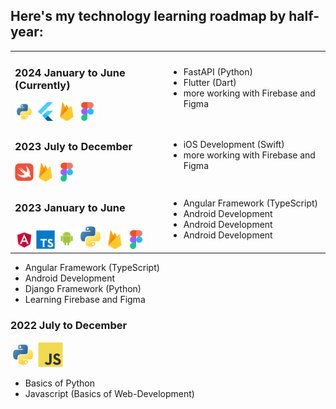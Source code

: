 <h2>Here's my technology learning roadmap by half-year:</h2>

<table>
<tr>
<td>
<h3>2024 January to June (Currently)</h3>

<div>
<img src="assets/python-original.svg" width="30"/>
<img src="assets/flutterio-icon.svg" width="30"/>
<img src="assets/firebase-icon.svg" width="30"/>
<img src="assets/figma-icon.svg" width="30"/>
</div>

</td>
<td>
    <ul>
    <li>FastAPI (Python)</li>
    <li>Flutter (Dart)</li>
    <li>more working with Firebase and Figma</li>
    </ul>
</td>
</tr>

<tr>
<td>

<h3>2023 July to December</h3>
<div>
<img src="assets/swift-original.svg" width="30"/>
<img src="assets/firebase-icon.svg" width="30"/>
<img src="assets/figma-icon.svg" width="30"/>
</div>

</td>
<td>
    <ul>
    <li>iOS Development (Swift)</li>
    <li>more working with Firebase and Figma</li>
    </ul>
</td>
</tr>

<tr>
<td>

<h3>2023 January to June</h3>
<div>
<img src="assets/angular.svg" width="30"/>
<img src="assets/typescript-original.svg" width="30"/>
<img src="assets/android-original-wordmark.svg" width="30"/>
<img src="assets/python-original.svg" width="40"/>
<img src="assets/firebase-icon.svg" width="30"/>
<img src="assets/figma-icon.svg" width="30"/>
</div>

</td>
<td>
    <ul>
    <li>Angular Framework (TypeScript)</li>
    <li>Android Development</li>
    <li>Android Development</li>
        <li>Android Development</li>
    </ul>
</td>
</tr>

</table>



* Angular Framework (TypeScript)
* Android Development
* Django Framework (Python)
* Learning Firebase and Figma


<h3>2022 July to December</h3>
<div>
<img src="assets/python-original.svg" width="40"/>
<img src="assets/javascript-original.svg" width="40"/>
</div>

* Basics of Python
* Javascript (Basics of Web-Development)